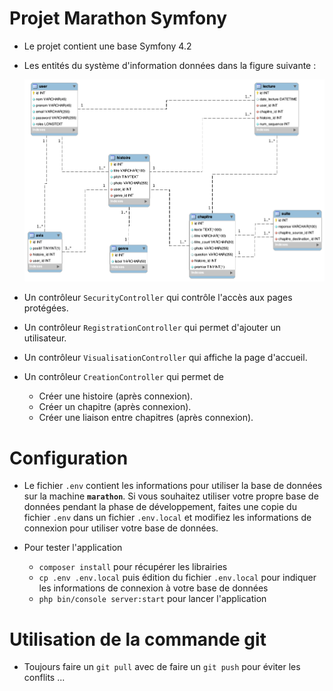 # Projet Marathon Symfony

*   Le projet contient une base Symfony 4.2
*   Les entités du système d'information données dans la figure suivante :

    ![](baseDonnees.png) 

*   Un contrôleur `SecurityController` qui contrôle l'accès aux pages protégées.
*   Un contrôleur `RegistrationController` qui permet d'ajouter un utilisateur.
*   Un contrôleur `VisualisationController` qui affiche la page d'accueil.
*   Un contrôleur `CreationController` qui permet de 
    -   Créer une histoire (après connexion).
    -   Créer un chapitre (après connexion).
    -   Créer une liaison entre chapitres (après connexion).
    
# Configuration

*   Le fichier `.env` contient les informations pour utiliser la base de données sur la machine **`marathon`**.
    Si vous souhaitez utiliser votre propre base de données pendant la phase de développement, faites une
    copie du fichier `.env` dans un fichier `.env.local` et modifiez les informations de connexion pour utiliser votre base de données.
    
*   Pour tester l'application
    -   `composer install` pour récupérer les librairies
    -   `cp .env .env.local` puis édition du fichier `.env.local` pour indiquer les informations de connexion à votre base de données
    -   `php bin/console server:start` pour lancer l'application
    
# Utilisation de la commande git

*   Toujours faire un `git pull` avec de faire un `git push` pour éviter les conflits ...
    
 